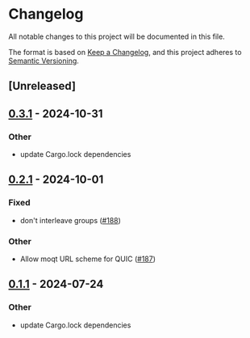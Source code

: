 # Changelog
All notable changes to this project will be documented in this file.

The format is based on [Keep a Changelog](https://keepachangelog.com/en/1.0.0/),
and this project adheres to [Semantic Versioning](https://semver.org/spec/v2.0.0.html).

## [Unreleased]

## [0.3.1](https://github.com/englishm/moq-rs/compare/moq-sub-v0.3.0...moq-sub-v0.3.1) - 2024-10-31

### Other

- update Cargo.lock dependencies

## [0.2.1](https://github.com/kixelated/moq-rs/compare/moq-sub-v0.2.0...moq-sub-v0.2.1) - 2024-10-01

### Fixed

- don't interleave groups ([#188](https://github.com/kixelated/moq-rs/pull/188))

### Other

- Allow moqt URL scheme for QUIC ([#187](https://github.com/kixelated/moq-rs/pull/187))

## [0.1.1](https://github.com/kixelated/moq-rs/compare/moq-sub-v0.1.0...moq-sub-v0.1.1) - 2024-07-24

### Other
- update Cargo.lock dependencies
